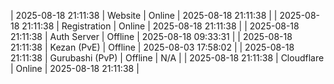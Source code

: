 | 2025-08-18 21:11:38 | Website | Online | 2025-08-18 21:11:38 |
| 2025-08-18 21:11:38 | Registration | Online | 2025-08-18 21:11:38 |
| 2025-08-18 21:11:38 | Auth Server | Offline | 2025-08-18 09:33:31 |
| 2025-08-18 21:11:38 | Kezan (PvE) | Offline | 2025-08-03 17:58:02 |
| 2025-08-18 21:11:38 | Gurubashi (PvP) | Offline | N/A |
| 2025-08-18 21:11:38 | Cloudflare | Online | 2025-08-18 21:11:38 |
